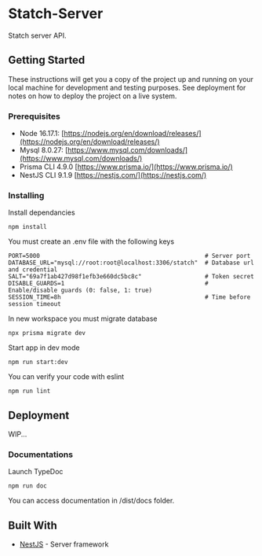 
# Statch-Server

Statch server API.

## Getting Started

These instructions will get you a copy of the project up and running on your local machine for development and testing purposes. See deployment for notes on how to deploy the project on a live system.

### Prerequisites

* Node 16.17.1: [https://nodejs.org/en/download/releases/](https://nodejs.org/en/download/releases/)
* Mysql 8.0.27: [https://www.mysql.com/downloads/](https://www.mysql.com/downloads/)
* Prisma CLI 4.9.0 [https://www.prisma.io/](https://www.prisma.io/)
* NestJS CLI 9.1.9 [https://nestjs.com/](https://nestjs.com/) 

### Installing

Install dependancies

```
npm install
```

You must create an .env file with the following keys

```
PORT=5000                                               # Server port
DATABASE_URL="mysql://root:root@localhost:3306/statch"  # Database url and credential
SALT="69a7f1ab427d98f1efb3e660dc5bc8c"                  # Token secret
DISABLE_GUARDS=1                                        # Enable/disable guards (0: false, 1: true)
SESSION_TIME=8h                                         # Time before session timeout
```

In new workspace you must migrate database

```
npx prisma migrate dev
```

Start app in dev mode

```
npm run start:dev
```

You can verify your code with eslint

```
npm run lint
```

## Deployment

WIP...

### Documentations

Launch TypeDoc
```
npm run doc
```

You can access documentation in /dist/docs folder.

## Built With

* [NestJS](https://nestjs.com/) - Server framework